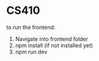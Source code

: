 # CS410


to run the frontend:

1. Navigate into frontend folder
2. npm install (if not installed yet)
3. npm run dev
